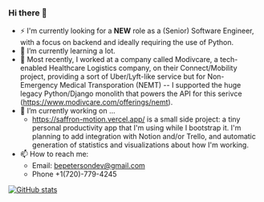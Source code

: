 ### Hi there 👋

- ⚡ I'm currently looking for a **NEW** role as a (Senior) Software Engineer, with a focus on backend and ideally requiring the use of Python.
- 🌱 I’m currently learning a lot. 
- 💼 Most recently, I worked at a company called Modivcare, a tech-enabled Healthcare Logistics company, on their Connect/Mobility project, providing a sort of Uber/Lyft-like service but for Non-Emergency Medical Transporation (NEMT) -- I supported the huge legacy Python/Django monolith that powers the API for this serivce (https://www.modivcare.com/offerings/nemt).
- 🔭 I’m currently working on ...
  - https://saffron-motion.vercel.app/ is a small side project: a tiny personal productivity app that I'm using while I bootstrap it. I'm planning to add integration with Notion and/or Trello, and automatic generation of statistics and visualizations about how I'm working.
- 📫 How to reach me:
  - Email: bepetersondev@gmail.com
  - Phone +1(720)-779-4245 

[![GitHub stats](https://github-readme-stats.vercel.app/api?username=bepetersn)](https://github.com/anuraghazra/github-readme-stats)

<!--
**bepetersn/bepetersn** is a ✨ _special_ ✨ repository because its `README.md` (this file) appears on your GitHub profile.

Here are some ideas to get you started:

- 🔭 I’m currently working on ...
- 🌱 I’m currently learning ...
- 👯 I’m looking to collaborate on ...
- 🤔 I’m looking for help with ...
- 💬 Ask me about ...
- 📫 How to reach me: ...
- 😄 Pronouns: ...
- ⚡ Fun fact: ...
-->
